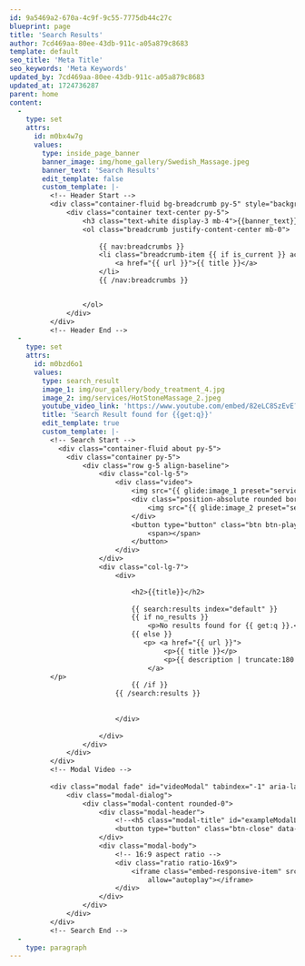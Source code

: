 ```yaml
---
id: 9a5469a2-670a-4c9f-9c55-7775db44c27c
blueprint: page
title: 'Search Results'
author: 7cd469aa-80ee-43db-911c-a05a879c8683
template: default
seo_title: 'Meta Title'
seo_keywords: 'Meta Keywords'
updated_by: 7cd469aa-80ee-43db-911c-a05a879c8683
updated_at: 1724736287
parent: home
content:
  -
    type: set
    attrs:
      id: m0bx4w7g
      values:
        type: inside_page_banner
        banner_image: img/home_gallery/Swedish_Massage.jpeg
        banner_text: 'Search Results'
        edit_template: false
        custom_template: |-
          <!-- Header Start -->
          <div class="container-fluid bg-breadcrumb py-5" style="background-image: url({{banner_image}});">
              <div class="container text-center py-5">
                  <h3 class="text-white display-3 mb-4">{{banner_text}}</h1>
                  <ol class="breadcrumb justify-content-center mb-0">
                     
                      {{ nav:breadcrumbs }}
                      <li class="breadcrumb-item {{ if is_current }} active {{ /if }} text-white">
                          <a href="{{ url }}">{{ title }}</a>
                      </li>
                      {{ /nav:breadcrumbs }}


                  </ol>    
              </div>
          </div>
          <!-- Header End -->
  -
    type: set
    attrs:
      id: m0bzd6o1
      values:
        type: search_result
        image_1: img/our_gallery/body_treatment_4.jpg
        image_2: img/services/HotStoneMassage_2.jpeg
        youtube_video_link: 'https://www.youtube.com/embed/82eLC8SzEvE?si=8mK_evhU0s9l4i_l'
        title: 'Search Result found for {{get:q}}'
        edit_template: true
        custom_template: |-
          <!-- Search Start --> 
            <div class="container-fluid about py-5">
              <div class="container py-5">
                  <div class="row g-5 align-baseline">
                      <div class="col-lg-5">
                          <div class="video">
                              <img src="{{ glide:image_1 preset="service_image_1" }}" class="img-fluid rounded" alt="{{title}}">
                              <div class="position-absolute rounded border-5 border-top border-start border-white" style="bottom: 0; right: 0;;">
                                  <img src="{{ glide:image_2 preset="service_image_2" }}" class="img-fluid rounded" alt="{{title}}" style="width: 300px; height: 200px;">
                              </div>
                              <button type="button" class="btn btn-play" data-bs-toggle="modal" data-src="{{youtube_video_link}}" data-bs-target="#videoModal">
                                  <span></span>
                              </button>
                          </div>
                      </div>
                      <div class="col-lg-7">
                          <div>

                              <h2>{{title}}</h2>
                          
                              {{ search:results index="default" }}
                              {{ if no_results }}
                                  <p>No results found for {{ get:q }}.</p>
                              {{ else }}
                                 <p> <a href="{{ url }}">
                                      <p>{{ title }}</p>
                                      <p>{{ description | truncate:180 }}</p>
                                  </a>
          </p>
                              {{ /if }}
                          {{ /search:results }}
                          
                          
                          </div>
                        
                      </div> 
                  </div>
              </div>
          </div>
          <!-- Modal Video -->
           
          <div class="modal fade" id="videoModal" tabindex="-1" aria-labelledby="exampleModalLabel" aria-hidden="true">
              <div class="modal-dialog">
                  <div class="modal-content rounded-0">
                      <div class="modal-header">
                          <!--<h5 class="modal-title" id="exampleModalLabel">{{title_2}}</h5>-->
                          <button type="button" class="btn-close" data-bs-dismiss="modal" aria-label="Close"></button>
                      </div>
                      <div class="modal-body">
                          <!-- 16:9 aspect ratio -->
                          <div class="ratio ratio-16x9">
                              <iframe class="embed-responsive-item" src="" id="video" allowfullscreen allowscriptaccess="always"
                                  allow="autoplay"></iframe>
                          </div>
                      </div>
                  </div>
              </div>
          </div>
          <!-- Search End -->
  -
    type: paragraph
---
```

